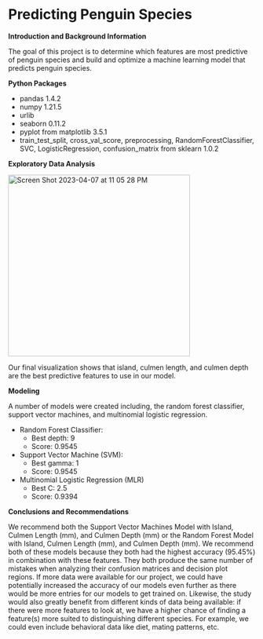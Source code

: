# Predicting Penguin Species


**Introduction and Background Information**

The goal of this project is to determine which features are most predictive of penguin species and build and optimize a machine learning model that predicts penguin species.

**Python Packages**

- pandas 1.4.2
- numpy 1.21.5
- urlib
- seaborn 0.11.2
- pyplot from matplotlib 3.5.1
- train_test_split, cross_val_score, preprocessing, RandomForestClassifier, SVC, LogisticRegression, confusion_matrix from sklearn 1.0.2

**Exploratory Data Analysis**

<img width="370" alt="Screen Shot 2023-04-07 at 11 05 28 PM" src="https://user-images.githubusercontent.com/108093223/230706248-f485ec34-3d90-44d0-af45-6944db09c4a3.png">

Our final visualization shows that island, culmen length, and culmen depth are the best predictive features to use in our model.

**Modeling**

A number of models were created including, the random forest classifier, support vector machines, and multinomial logistic regression. 

- Random Forest Classifier:
  -  Best depth: 9
  -  Score: 0.9545
- Support Vector Machine (SVM): 
  -  Best gamma: 1
  -  Score: 0.9545 
- Multinomial Logistic Regression (MLR)
  - Best C: 2.5
  - Score: 0.9394

**Conclusions and Recommendations**

We recommend both the Support Vector Machines Model with Island, Culmen Length (mm), and Culmen Depth (mm) or the Random Forest Model with Island, Culmen Length (mm), and Culmen Depth (mm). We recommend both of these models because they both had the highest accuracy (95.45%) in combination with these features. They both produce the same number of mistakes when analyzing their confusion matrices and decision plot regions. If more data were available for our project, we could have potentially increased the accuracy of our models even further as there would be more entries for our models to get trained on. Likewise, the study would also greatly benefit from different kinds of data being available: if there were more features to look at, we have a higher chance of finding a feature(s) more suited to distinguishing different species. For example, we could even include behavioral data like diet, mating patterns, etc. 

